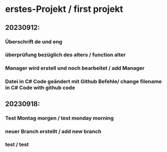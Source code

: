 # erstes-Projekt / first projekt

## 20230912:
  ### Überschrift de und eng
  ### überprüfung bezüglich des alters / function alter
  ### Manager wird erstell und noch bearbeitet / add Manager
  ### Datei in C# Code geändert mit Github Befehle/ change filename in C# Code with github code
## 20230918:
  ### Test Montag morgen / test monday morning
  ### neuer Branch erstellt / add new branch
  ### test / test
